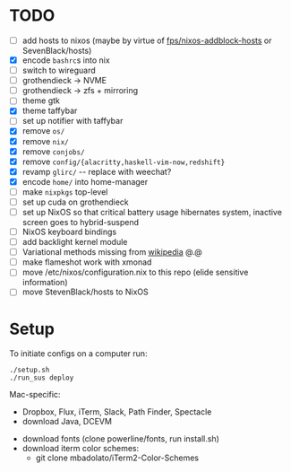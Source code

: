 TODO
==========
- [ ] add hosts to nixos (maybe by virtue of [fps/nixos-addblock-hosts](https://github.com/fps/nixos-addblock-hosts) or SevenBlack/hosts)
- [x] encode `bashrc`s into nix
- [ ] switch to wireguard
- [ ] grothendieck -> NVME
- [ ] grothendieck -> zfs + mirroring
- [ ] theme gtk
- [x] theme taffybar
- [ ] set up notifier with taffybar
- [x] remove `os/`
- [x] remove `nix/`
- [x] remove `conjobs/`
- [x] remove `config/{alacritty,haskell-vim-now,redshift}`
- [x] revamp `glirc/` -- replace with weechat?
- [x] encode `home/` into home-manager
- [ ] make `nixpkgs` top-level
- [ ] set up cuda on grothendieck
- [ ] set up NixOS so that critical battery usage hibernates system, inactive screen goes to hybrid-suspend
- [ ] NixOS keyboard bindings
- [ ] add backlight kernel module
- [ ] Variational methods missing from [wikipedia](https://en.wikipedia.org/wiki/Bayesian_inference) @.@
- [ ] make flameshot work with xmonad
- [ ] move /etc/nixos/configuration.nix to this repo (elide sensitive information)
- [ ] move StevenBlack/hosts to NixOS

Setup
==========

To initiate configs on a computer run:

    ./setup.sh
    ./run_sus deploy

Mac-specific:
- Dropbox, Flux, iTerm, Slack, Path Finder, Spectacle
- download Java, DCEVM
+ download fonts (clone powerline/fonts, run install.sh)
+ download iterm color schemes:
   - git clone mbadolato/iTerm2-Color-Schemes

